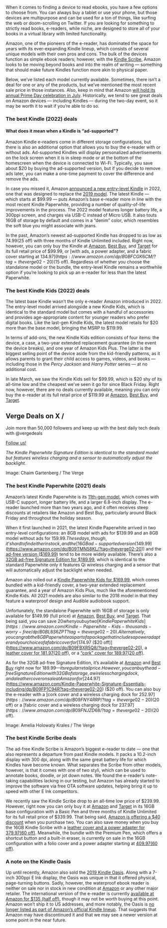 When it comes to finding a device to read ebooks, you have a few options to choose from. You can always buy a tablet or use your phone, but those devices are multipurpose and can be used for a ton of things, like surfing the web or doom-scrolling on Twitter. If you are looking for something to strictly read books, e-readers, while niche, are designed to store all of your books in a virtual library with limited functionality.

Amazon, one of the pioneers of the e-reader, has dominated the space for years with its ever-expanding Kindle lineup, which consists of several unique models with their own pros and cons. The bulk of the devices function as simple ebook readers; however, with the [Kindle Scribe](/23484927/amazon-kindle-scribe-e-reader-notetaking-pen-review), Amazon looks to be moving beyond books and into the realm of writing — something that should make future Kindles function more akin to physical paper.

Below, we’ve listed each model currently available. Sometimes, there isn’t a deal for one or any of the products, but we’ve mentioned the most recent sale price in those instances. Also, keep in mind that Amazon [will hold its annual Prime Day celebration in July](https://www.aboutamazon.com/news/retail/amazon-prime-day-july-2024). Historically, we tend to see great deals on Amazon devices — including Kindles — during the two-day event, so it may be worth it to wait if you’re able to do so.

### The best Kindle (2022) deals

#### What does it mean when a Kindle is “ad-supported”?

Amazon Kindle e-readers come in different storage configurations, but there is also an additional option that allows you to buy the e-reader with or without ads. Ad-supported Kindles will display personalized advertisements on the lock screen when it is in sleep mode or at the bottom of the homescreen when the device is connected to Wi-Fi. Typically, you save about $20 by buying the ad-supported version, but if you decide to remove ads later, you can make a one-time payment to cover the difference and remove the ads.

In case you missed it, Amazon [announced a new entry-level Kindle](/2022/9/13/23350735/amazon-kindle-usb-c-display-screen-features) in 2022, one that was designed to replace the [2019 model](https://www.amazon.com/Kindle-Now-with-Built-in-Front-Light/dp/B07DPMXZZ7/?tag=theverge02-20). The latest Kindle — which starts at $99.99 — puts Amazon’s base e-reader more in line with the most recent Kindle Paperwhite, providing a number of quality-of-life improvements in the process. The 2022 model features longer battery life, a 300ppi screen, and charges via USB-C instead of Micro USB. It also touts 16GB of storage by default and comes in a “denim” color, which resembles the soft blue you might associate with jeans.

In the past, Amazon’s newest ad-supported Kindle has dropped to as low as $74.99 ($25 off) with three months of Kindle Unlimited included. Right now, however, you can only buy the Kindle at [Amazon](https://www.amazon.com/dp/B0BR67MQLG/?tag=theverge02-20), [Best Buy](https://howl.me/ck9fWORUGmZ), and [Target](https://goto.target.com/c/482924/81938/2092?u=https%3A%2F%2Fwww.target.com%2Fp%2Famazon-kindle-6-34-e-reader-black-2022-release%2F-%2FA-86976936) for its full retail price of $99.99, or [with ads, a power adapter, and a fabric cover starting at $134.97](https://www.amazon.com/dp/B0BFCGK6CM/?tag=theverge02-20) ($15 off). Regardless of whether you choose the standalone model or the bundle, the entry-level Kindle remains a worthwhile option if you’re looking to pick up an e-reader for less than the latest Paperwhite.

### The best Kindle Kids (2022) deals

The latest base Kindle wasn’t the only e-reader Amazon introduced in 2022. The entry-level model arrived alongside a new Kindle Kids, which is identical to the standard model but comes with a handful of accessories and provides age-appropriate content for younger readers who prefer digital books. Like the last-gen Kindle Kids, the latest model retails for $20 more than the base model, bringing the MSRP to $119.99.

In terms of add-ons, the new Kindle Kids edition consists of four items: the device, a case, a two-year extended replacement guarantee (in the event the device breaks), and one year of Amazon Kids Plus. The latter is the biggest selling point of the device aside from the kid-friendly patterns, as it allows parents to grant their child access to games, videos, and books — including those in the *Percy Jackson* and *Harry Potter* series — at no additional cost.

In late March, we saw the Kindle Kids sell for $99.99, which is $20 shy of its all-time low and the cheapest we’ve seen it go for since Black Friday. Right now, however, there are no deals currently available, meaning you can only buy the e-reader at its full retail price of $119.99 at [Amazon](https://www.amazon.com/Kindle-Kids-2022-release-worry-free/dp/B0BLJ6LJBM?tag=theverge02-20), [Best Buy](https://howl.me/clUIjo3R3kK), and [Target](https://goto.target.com/c/482924/81938/2092?u=https%3A%2F%2Fwww.target.com%2Fp%2Famazon-kindle-kids-6-34-e-reader-2022-release-ocean-explorer%2F-%2FA-88678172).

## Verge Deals on X /

Join more than 50,000 followers and keep up with the best daily tech deals with @vergedeals

<a href="http://bit.ly/2JzR5Ud" class="duet--article--dangerously-set-cms-markup inline-block whitespace-nowrap rounded-sm border border-blurple px-18 py-12 text-12 font-medium uppercase tracking-12 no-underline hover:bg-blurple hover:text-white md:ml-28">Follow us!</a>

*The Kindle Paperwhite Signature Edition is identical to the standard model but features wireless charging and a sensor to automatically adjust the backlight.*

Image: Chaim Gartenberg / The Verge

### The best Kindle Paperwhite (2021) deals

Amazon’s latest Kindle Paperwhite is its [11th-gen model](/2021/9/21/22684801/amazon-kindle-paperwhite-features-price-release-date), which comes with USB-C support, longer battery life, and a larger 6.8-inch display. The e-reader launched more than two years ago, and it often receives steep discounts at retailers like Amazon and Best Buy, particularly around Black Friday and throughout the holiday season.

When it first launched in 2021, the latest Kindle Paperwhite arrived in two entry-level configurations: an 8GB model with ads for $139.99 and an 8GB model without ads for $159.99. These days, though, it’s hard to find either in stock, and the [16GB ad-supported version ($149.99](https://www.amazon.com/dp/B09TMN58KL/?tag=theverge02-20)) and the [ad-free version ($169.99](https://www.amazon.com/dp/B0BDCMBKB4/?tag=theverge02-20)) tend to be more widely available. There’s also a [32GB ad-free Signature Edition for $189.99](https://www.amazon.com/dp/B08B495319/?tag=theverge02-20), which is identical to the standard Paperwhite only it features Qi wireless charging and a sensor that will automatically adjust the backlight when needed.

Amazon also rolled out a [Kindle Paperwhite Kids for $169.99](https://www.amazon.com/Kindle-Paperwhite-Kids-thousands-worry-free/dp/B0BL8S6ZPT?tag=theverge02-20), which comes bundled with a kid-friendly cover, a two-year extended replacement guarantee, and a year of Amazon Kids Plus, much like the aforementioned Kindle Kids. All 2021 models are also similar to the 2018 model in that they feature a waterproof design and Audible audiobook support.

Unfortunately, the standalone Paperwhite with 16GB of storage is only available for $149.99 (full price) at [Amazon](https://www.amazon.com/dp/B0BDCCG44G?tag=theverge02-20), [Best Buy](https://howl.me/clRKdu5F34k), and [Target](https://goto.target.com/c/482924/81938/2092?u=https%3A%2F%2Fwww.target.com%2Fp%2Famazon-kindle-paperwhite-6-8-34-16gb-e-reader-with-adjustable-warm-light-black%2F-%2FA-86976934). That being said, you can save $20 when you buy two [Kindle Paperwhite Kids](https://www.amazon.com/Kindle-Paperwhite-Kids-thousands-worry-free/dp/B0BL8S6ZPT?tag=theverge02-20). Alternatively, you can grab the 8GB Paperwhite as part of a package that includes a power adapter and your choice of a fabric cover for [$174.97 ($20 off)](https://www.amazon.com/dp/B09FBXR5Q8/?tag=theverge02-20), a [leather cover for $181.97 ($20 off)](https://www.amazon.com/dp/B09FC2CDGF/?tag=theverge02-20), or a [“cork” cover for $189.97 ($20 off)](https://www.amazon.com/dp/B09FBYNC2J/?tag=theverge02-20).

As for the 32GB ad-free Signature Edition, it’s available at [Amazon](https://www.amazon.com/Introducing-kindle-paperwhite-Signature-Edition/dp/B08B495319/?tag=theverge02-20) and [Best Buy](https://howl.me/ck9fXQIuBFI) right now for $189.99 — its regular retail price. However, you can buy the ad-free Signature Edition with 32GB of storage, a wireless charging dock, and a leather cover on sale at Amazon for [$244.97](https://www.amazon.com/Kindle-Paperwhite-Signature-Essentials-including/dp/B09FP1C94R?tag=theverge02-20) ($20 off). You can also buy the e-reader with a [cork cover and a wireless charging dock for $252.97](https://www.amazon.com/dp/B09FNY4RRP/?tag=theverge02-20) ($20 off) or a [fabric cover and a wireless charging dock for $237.97](https://www.amazon.com/dp/B09FNJZD68/?tag=theverge02-20) ($20 off).

Image: Amelia Holowaty Krales / The Verge

### The best Kindle Scribe deals

The ad-free Kindle Scribe is Amazon’s biggest e-reader to date — one that also represents a departure from past Kindle models. It packs a 10.2-inch display with 300 dpi, along with the same great battery life for which Kindles have become known. What separates the Scribe from other models, however, is that it comes with one of two styli, which can be used to annotate books, doodle, or jot down notes. We found the e-reader’s note-taking capabilities lacking in our testing, but Amazon has already started to improve the software via free OTA software updates, helping bring it up to speed with other E Ink competitors.

We recently saw the Kindle Scribe drop to an all-time low price of $239.99. However, right now you can only buy it at [Amazon](https://www.amazon.com/dp/B0BQPS527F/?tag=theverge02-20) and [Target](https://goto.target.com/c/482924/81938/2092?u=https%3A%2F%2Fwww.target.com%2Fp%2Famazon-kindle-scribe-10-2-34-16gb-e-reader-gray%2F-%2FA-88410166) in its 16GB base configuration with a Basic Pen and three months of Kindle Unlimited for its full retail price of $339.99. That being said, [Amazon is offering a $40 discount](https://www.amazon.com/promotion/psp/A3PQP3DNTDJ063?ref=psp_pc_cart_collapse&tag=theverge02-20) when you purchase two. You can also save money when you buy the 16GB Kindle Scribe with a [leather cover and a power adapter for $379.97 ($60 off)](https://www.amazon.com/dp/B0BG1TS4CB/?tag=theverge02-20). Meanwhile, the bundle with the Premium Pen, which offers a shortcut button and a built-in eraser, is currently on sale in the 16GB configuration with a folio cover and a power adapter starting at [$409.97 ($60 off)](https://www.amazon.com/dp/B0BG17KY6P/?tag=theverge02-20).

### A note on the Kindle Oasis

Up until recently, Amazon also sold the [2019 Kindle Oasis](/2019/7/24/20707619/amazon-kindle-oasis-2019-e-reader-review-price-specs-features-display). Along with a 7-inch 300ppi E Ink display, the Oasis was unique in that it offered physical, page-turning buttons. Sadly, however, the waterproof ebook reader is neither on sale nor in stock in new condition at [Amazon](https://www.amazon.com/Kindle-Oasis-now-with-adjustable-warm-light/dp/B07F7TLZF4?tag=theverge02-20) or any other major retailer. The international version of the e-reader is currently [available at Amazon for $135 (half off)](https://www.amazon.com/Kindle-Oasis-now-with-adjustable-warm-light/dp/B07L5GDTYY/?tag=theverge02-20), though it may not be worth buying at this point. Amazon won’t ship it to US addresses, and more notably, the Oasis is [no longer listed as part of Amazon’s official Kindle lineup](https://www.amazon.com/b/?node=6669702011&ref=MARS_NAV_desktop_kindl_shopdvcs&tag=theverge02-20). That suggests that Amazon may have discontinued it and that we may see a newer version at some point in the near future.
